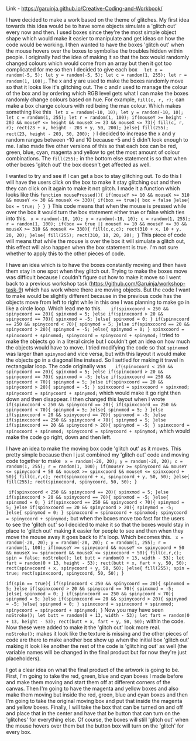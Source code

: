 Link - https://garuinja.github.io/Creative-Coding-and-Workbook/

I have decided to make a work based on the theme of glitches. My first idea towards this idea would be to have some objects simulate a 'glitch out' every now and then. I used boxes since they're the most simple object shape which would make it easier to manipulate and get ideas on how the code would be working. I then wanted to have the boxes 'glitch out' when the mouse hovers over the boxes to symbolise the troubles hidden within people. I originally had the idea of making it so that the box would randomly changed colours which would come from an array but then it got too complicated for me so then I decided to give each box `  let x = random(-5, 5); let y = random(-5, 5); let c = random(1, 255); let r = random(1, 100);`. The x and y are used to make the boxes randomly move so that it looks like it's glitching out. The c and r used to manage the colour of the box and by ordering which RGB level gets what I can make the boxes randomly change colours based on hue. For example, `fill(c, r, r);` can make a box change colours with red being the max colour. Which makes something like this 
` let x = random(-10, 10);
  let y = random(-10, 10);
  let c = random(1, 255);
  let r = random(1, 100);
  if(mouseY >= height - 203 && mouseY <= height && mouseX >= 23 && mouseX <= 73){
    fill(c, r, r);
    rect(23 + x, height - 203 + y, 50, 200);
  }else{
    fill(255);
    rect(23, height - 203, 50, 200);
  }` 
I decided to increase the x and y random ranges between -10 and 10 because -5 and 5 didn't look enough to me. I also made five other versions of this so that each box can be red, green, blue, cyan, magenta and yellow to get the most amount of colour combinations. The `fill(255);` in the bottom else statement is so that when other boxes 'glitch out' the box doesn't get affected as well.

I wanted to try and see if I can get a box to stay glitching out. To do this I will have the users click on the box to make it stay glitching out and then they can click on it again to make it not glitch. I made it a function which looks like this
`function mousePressed(){
  if(mouseY >= 10 && mouseX >= 310 && mouseY <= 30 && mouseX <= 330){
    if(box == true){
      box = false
    }else{
      box = true;
    }
  }
}` 
This code means that when the mouse is pressed while over the box it would turn the box statement either true or false which ties into this.
` x = random(-10, 10);
  y = random(-10, 10);
  c = random(1, 255);
  r = random(1, 100);
  if(box == true || mouseY >= 10 && mouseY <= 30 && mouseX >= 310 && mouseX <= 330){
    fill(c,c,c);
    rect(310 + x, 10 + y, 20, 20);
  }else{
    fill(255);
    rect(310, 10, 20, 20);
  }`
This piece of code will means that while the mouse is over the box it will simulate a glitch out, this effect will also happen when the box statement is true. I'm not sure whether to apply this to the other pieces of code.

I have an idea which is to have the boxes constantly moving and then have them stay in one spot when they glitch out. Trying to make the boxes move was difficult because I couldn't figure out how to make it move so I went back to a previous workshop task (https://github.com/Garuinja/workshop-task-9) which has work where there are moving objects. But the code I want to make would be slightly different because in the previous code has the objects move from left to right while in this one I was planning to make go in like a circle loop. Which lead me to this.
`   if(spinxcoord < 250 && spinycoord == 20){
      spinxmod = 5;
    }else if(spinxcoord > 20 && spinycoord == 70){
      spinxmod = -5;
    }else{
      spinxmod = 0;
    }
    if(spinxcoord == 250 && spinycoord < 70){
      spinymod = 5;
    }else if(spinxcoord == 20 && spinycoord > 20){
      spinymod = -5;
    }else{
      spinymod = 0;
    }
    spinxcoord = spinxcoord + spinxmod;
    spinycoord = spinycoord + spinymod;`
I tried to make the objects go in a literal circle but I couldn't get an idea on how much the objects would have to move. I tried modifying the code so that `spinxmod` was larger than `spinymod` and vice versa, but with this layout it would make the objects go in a diagonal line instead. So I settled for making it travel in rectangular loop. The code originally was 
`   if(spinxcoord < 250 && spinycoord == 20){
      spinxmod = 5;
    }else if(spinxcoord > 20 && spinycoord == 70){
      spinxmod = -5;
    }else if(spinxcoord == 250 && spinycoord < 70){
      spinymod = 5;
    }else if(spinxcoord == 20 && spinycoord > 20){
      spinymod = -5;
    }
    spinxcoord = spinxcoord + spinxmod;
    spinycoord = spinycoord + spinymod;`
which would make it go right then down and then disappear. I then changed this layout when I wrote
`   if(spinxcoord < 250 && spinycoord == 20){
      if(spinxcoord == 250 && spinycoord < 70){
        spinymod = 5;
      }else{
        spinxmod = 5;
      }
    }else if(spinxcoord > 20 && spinycoord == 70){
      spinxmod = -5;
    }else if(spinxcoord == 250 && spinycoord < 70){
      spinymod = 5;
    }else if(spinxcoord == 20 && spinycoord > 20){
      spinymod = -5;
    }
    spinxcoord = spinxcoord + spinxmod;
    spinycoord = spinycoord + spinymod;`
which would make the code go right, down and then left.

I have an idea to make the moving box code 'glitch out' as it moves. This pretty simple because then I just combined my 'glitch out' code and moving code together to make
` x = random(-20, 20);
  y = random(-20, 20);
  c = random(1, 255);
  r = random(1, 100);
  if(mouseY >= spinycoord && mouseY <= spinycoord + 50 && mouseX >= spinxcoord && mouseX <= spinxcoord + 50){
    fill(c,r,c);
    rect(spinxcoord + x, spinycoord + y, 50, 50);
  }else{
    fill(255);
    rect(spinxcoord, spinycoord, 50, 50);
  }`

  ` if(spinxcoord < 250 && spinycoord == 20){
      spinxmod = 5;
    }else if(spinxcoord > 20 && spinycoord == 70){
      spinxmod = -5;
    }else{
      spinxmod = 0;
    }
    if(spinxcoord == 250 && spinycoord < 70){
      spinymod = 5;
    }else if(spinxcoord == 20 && spinycoord > 20){
      spinymod = -5;
    }else{
      spinymod = 0;
    }
    spinxcoord = spinxcoord + spinxmod;
    spinycoord = spinycoord + spinymod;`
but when the boxes move too fast for the users to see the 'glitch out' so I decided to make it so that the boxes would stay in place to 'glitch out' making it easier for people to see and then when they move the mouse away it goes back to it's loop. Which becomes this.
` x = random(-20, 20);
  y = random(-20, 20);
  c = random(1, 255);
  r = random(1, 100);
  if(mouseY >= spinycoord && mouseY <= spinycoord + 50 && mouseX >= spinxcoord && mouseX <= spinxcoord + 50){
    fill(c,r,c);
    spin = false;
    noStroke();
    let butt = random(0 + 13, width - 53);
    let fart = random(0 + 13, height - 53);
    rect(butt + x, fart + y, 50, 50);
    rect(spinxcoord + x, spinycoord + y, 50, 50);
  }else{
    fill(255);
    spin = true;
    rect(spinxcoord, spinycoord, 50, 50);
  }`

  `if(spin == true){
    if(spinxcoord < 250 && spinycoord == 20){
      spinxmod = 5;
    }else if(spinxcoord > 20 && spinycoord == 70){
      spinxmod = -5;
    }else{
      spinxmod = 0;
    }
    if(spinxcoord == 250 && spinycoord < 70){
      spinymod = 5;
    }else if(spinxcoord == 20 && spinycoord > 20){
      spinymod = -5;
    }else{
      spinymod = 0;
    }
    spinxcoord = spinxcoord + spinxmod;
    spinycoord = spinycoord + spinymod;
  }`
Now you may have seen
`   noStroke();
    let butt = random(0 + 13, width - 53);
    let fart = random(0 + 13, height - 53);
    rect(butt + x, fart + y, 50, 50);`
within the code. Now these were added to make it the 'glitch out' look more real. `noStroke();` makes it look like the texture is missing and the other pieces of code are there to make another box show up when the initial box 'glitch out' making it look like another the rest of the code is 'glitching out' as well (the variable names will be changed in the final product but for now they're just placeholders).

I got a clear idea on what the final product of the artwork is going to be. First, I'm going to take the red, green, blue and cyan boxes I made before and make them moving and start them off at different corners of the canvas. Then I'm going to have the magenta and yellow boxes and also make them moving but inside the red, green, blue and cyan boxes and then I'm going to take the original moving box and put that inside the magenta and yellow boxes. Finally, I will take the box that can be turned on and off and place that in the center and have that be button that can turn on the 'glitches' for everything else. Of course, the boxes will still 'glitch out' when the mouse hovers over them but the button box will turn on the 'glitch' for every box.

